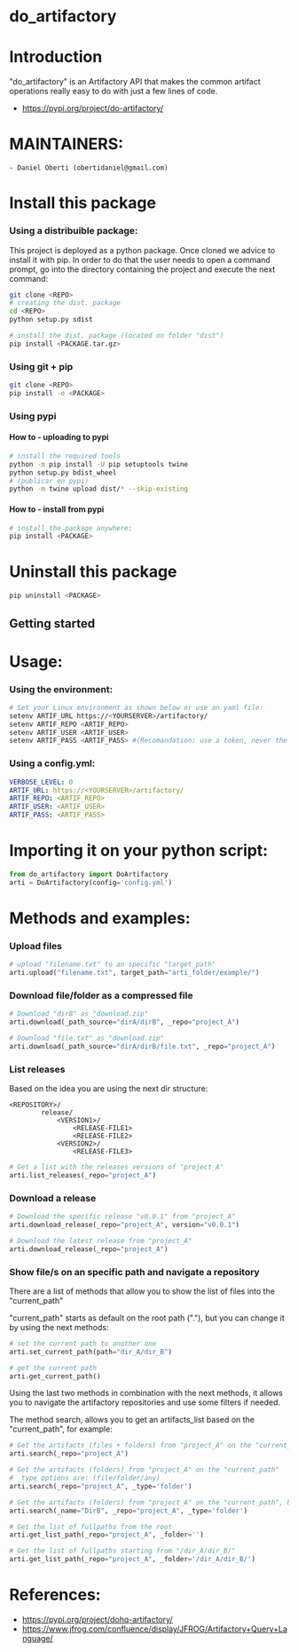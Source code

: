 # **do_artifactory**

# Introduction
"do_artifactory" is an Artifactory API that makes the common artifact operations really easy to do with just a few lines of code.

- https://pypi.org/project/do-artifactory/

# MAINTAINERS:
	- Daniel Oberti (obertidaniel@gmail.com)

# Install this package

### Using a distribuible package:

This project is deployed as a python package. 
Once cloned we advice to install it with pip. 
In order to do that the user needs to open a command prompt, go into the directory containing the project and execute the next command:

```bash
git clone <REPO>
# creating the dist. package
cd <REPO>
python setup.py sdist

# install the dist. package (located on folder "dist")
pip install <PACKAGE.tar.gz>
```

### Using git + pip
```bash
git clone <REPO>
pip install -e <PACKAGE>
```

### Using pypi

#### How to - uploading to pypi
```bash
# install the required tools
python -m pip install -U pip setuptools twine
python setup.py bdist_wheel
# (publicar en pypi)
python -m twine upload dist/* --skip-existing
```

#### How to - install from pypi

```bash
# install the package anywhere:
pip install <PACKAGE>
```

# Uninstall this package
```bash
pip uninstall <PACKAGE>
```

## Getting started

# Usage:

### Using the environment:
```bash
# Set your Linux environment as shown below or use an yaml file:
setenv ARTIF_URL https://<YOURSERVER>/artifactory/
setenv ARTIF_REPO <ARTIF_REPO>
setenv ARTIF_USER <ARTIF_USER>
setenv ARTIF_PASS <ARTIF_PASS> #(Recomandation: use a token, never the admin password)
```

### Using a config.yml:
```yaml
VERBOSE_LEVEL: 0
ARTIF_URL: https://<YOURSERVER>/artifactory/
ARTIF_REPO: <ARTIF_REPO>
ARTIF_USER: <ARTIF_USER>
ARTIF_PASS: <ARTIF_PASS>
```

# Importing it on your python script:
```python
from do_artifactory import DoArtifactory
arti = DoArtifactory(config='config.yml')
```

# Methods and examples:

### Upload files

```python
# upload "filename.txt" to an specific "target_path"
arti.upload("filename.txt", target_path="arti_folder/example/")
```

### Download file/folder as a compressed file

```python
# Download "dirB" as "download.zip"
arti.download(_path_source="dirA/dirB", _repo="project_A")

# Download "file.txt" as "download.zip"
arti.download(_path_source="dirA/dirB/file.txt", _repo="project_A")
```

### List releases
Based on the idea you are using the next dir structure:
```
<REPOSITORY>/
        release/
            <VERSION1>/
                <RELEASE-FILE1>
                <RELEASE-FILE2>
            <VERSION2>/
                <RELEASE-FILE3>
```

```python
# Get a list with the releases versions of "project_A"
arti.list_releases(_repo="project_A")
```

### Download a release

```python
# Download the specific release "v0.0.1" from "project_A"
arti.download_release(_repo="project_A", version="v0.0.1")

# Download the latest release from "project_A"
arti.download_release(_repo="project_A")
```

### Show file/s on an specific path and navigate a repository

There are a list of methods that allow you to show the list of files into the "current_path"

"current_path" starts as default on the root path ("."), but you can change it by using the next methods:
```python
# set the current path to another one
arti.set_current_path(path="dir_A/dir_B")

# get the current path
arti.get_current_path()
```

Using the last two methods in combination with the next methods, it allows you to navigate the artifactory repositories and use some filters if needed.

The method search, allows you to get an artifacts_list based on the "current_path", for example:
```python
# Get the artifacts (files + folders) from "project_A" on the "current_path"
arti.search(_repo="project_A")

# Get the artifacts (folders) from "project_A" on the "current_path"
# _type options are: (file/folder/any)
arti.search(_repo="project_A", _type='folder')

# Get the artifacts (folders) from "project_A" on the "current_path", but showing only the coincidence with "DirB"
arti.search(_name="DirB", _repo="project_A", _type='folder')

# Get the list of fullpaths from the root
arti.get_list_path(_repo="project_A", _folder='')

# Get the list of fullpaths starting from "/dir_A/dir_B/"
arti.get_list_path(_repo="project_A", _folder='/dir_A/dir_B/')

```

# References:
- https://pypi.org/project/dohq-artifactory/
- https://www.jfrog.com/confluence/display/JFROG/Artifactory+Query+Language/
